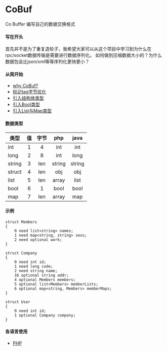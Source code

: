 # CoBuf
Co Buffer 编写自己的数据交换格式

#### 写在开头
首先并不是为了重复造轮子，我希望大家可以从这个项目中学习到为什么在rpc/socket数据传输是需要进行数据序列化。
如何做到压缩数据大小的？为什么数据包会比json/xml等等序列化更快更小？

#### 从简开始
* [why CoBuf?](doc/why.md)
* [标记tag字节优化](doc/why-tag-opt.md)
* [引入结构体类型](doc/struct.md)
* [引入Bool类型](doc/bool.md)
* [引入List与Map类型](doc/list-map.md)

#### 数据类型
类型|值|字节|php|java
---|:---:|:---:|:---:|:---:|
int|1|4|int|int
long|2|8|int|long
string|3|len|string|string
struct|4|len|obj|obj
list|5|len|array|list
bool|6|1|bool|bool
map|7|len|array|map

#### 示例
```
struct Members
{
    0 need list<string> names;
    1 need map<string, string> sexs;
    2 need optional work;
}

struct Company
{
    0 need int id;
    1 need long code;
    2 need string name;
    16 optional string addr;
    4 optional Members members;
    5 optional list<Members> memberLists;
    6 optional map<string, Members> memberMaps;
}

struct User
{
    0 need int id;
    1 optional Company company;
}
```

#### 各语言使用
* [PHP](demo/php/example.php)